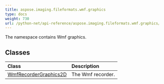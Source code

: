 ```yaml
---
title: aspose.imaging.fileformats.wmf.graphics
type: docs
weight: 730
url: /python-net/api-reference/aspose.imaging.fileformats.wmf.graphics/
---
```



The namespace contains Wmf graphics.

## **Classes**
|**Class**|**Description**|
| :- | :- |
|[WmfRecorderGraphics2D](/imaging/python-net/api-reference/aspose.imaging.fileformats.wmf.graphics/wmfrecordergraphics2d/)|The Wmf recorder.|
